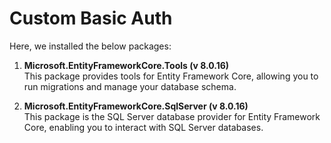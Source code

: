 # Custom Basic Auth 

Here, we installed the below packages:

1. **Microsoft.EntityFrameworkCore.Tools (v 8.0.16)**  
This package provides tools for Entity Framework Core, allowing you to run migrations and manage your database schema.

1. **Microsoft.EntityFrameworkCore.SqlServer (v 8.0.16)**  
This package is the SQL Server database provider for Entity Framework Core, enabling you to interact with SQL Server databases.